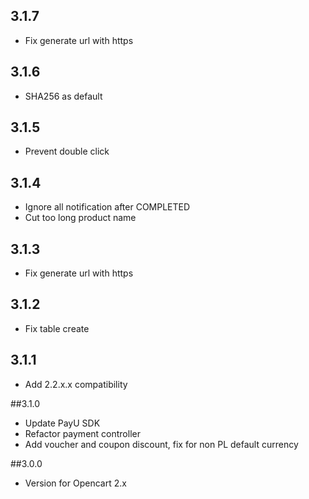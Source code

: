 ## 3.1.7
* Fix generate url with https

## 3.1.6
* SHA256 as default

## 3.1.5
* Prevent double click

## 3.1.4
* Ignore all notification after COMPLETED
* Cut too long product name

## 3.1.3
* Fix generate url with https

## 3.1.2
* Fix table create

## 3.1.1
* Add 2.2.x.x compatibility 

##3.1.0
* Update PayU SDK
* Refactor payment controller
* Add voucher and coupon discount, fix for non PL default currency

##3.0.0
* Version for Opencart 2.x

